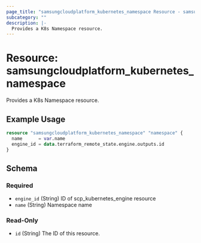```yaml
---
page_title: "samsungcloudplatform_kubernetes_namespace Resource - samsungcloudplatform"
subcategory: ""
description: |-
  Provides a K8s Namespace resource.
---
```


# Resource: samsungcloudplatform_kubernetes_namespace

Provides a K8s Namespace resource.


## Example Usage

```terraform
resource "samsungcloudplatform_kubernetes_namespace" "namespace" {
  name      = var.name
  engine_id = data.terraform_remote_state.engine.outputs.id
}
```

<!-- schema generated by tfplugindocs -->
## Schema

### Required

- `engine_id` (String) ID of scp_kubernetes_engine resource
- `name` (String) Namespace name

### Read-Only

- `id` (String) The ID of this resource.


